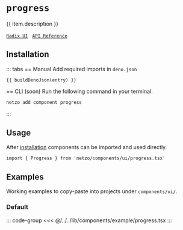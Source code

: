 <script setup>
import SectionDocsCards from '@theme/components/sections/SectionDocsCards.vue'
import en from '~/locales/en.js'
import { ui } from '~/../lib/components/registry.ts'
import { buildDenoJson } from '~/src/utils.ts'
const item = en.components.find(({ uid }) => uid === 'progress')
const entry = ui.find(i => item.uid === i.name)
</script>

<div class="mb-5 w-75px h-75px"  :class="item.icon" />

# `progress`

{{ item.description }}

[`Radix UI`](https://www.radix-ui.com/primitives/docs/components/progress)
&nbsp;
[`API Reference`](https://www.radix-ui.com/primitives/docs/components/progress#api-reference)

## Installation

::: tabs
== Manual
Add required imports in `deno.json`
```json-vue
{{ buildDenoJson(entry) }}
```
== CLI (soon)
Run the following command in your terminal.
```sh
netzo add component progress
```
:::

## Usage

After [installation](#installation) components can be imported and used directly.

```tsx
import { Progress } from 'netzo/components/ui/progress.tsx'
```

## Examples

Working examples to copy-paste into projects under `components/ui/`.

### Default

::: code-group
<<< @/../../lib/components/example/progress.tsx
:::
